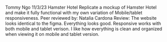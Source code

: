 Tommy Ngo
11/3/23
Hamster Hotel
Replicate a mockup of Hamster Hotel and make it fully functional with my own variation of Mobile/tablet responsiveness.
Peer reviewed by: Natalia Cardona
Review: The website looks identical to the figma. Everything looks good. Responsive works with both mobile and tablet verison. I like how everything is clean and organized when viewing it on mobile and tablet version. 